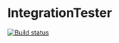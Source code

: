 # IntegrationTester
[![Build status](https://ci.appveyor.com/api/projects/status/ebwh05dms3j4qxmp?svg=true)](https://ci.appveyor.com/project/robbert229/integrationtester)
